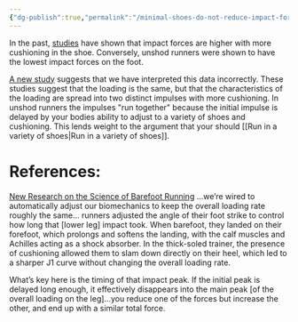 ```yaml
---
{"dg-publish":true,"permalink":"/minimal-shoes-do-not-reduce-impact-forces/","created":"2024-03-05T20:34:30.000-05:00","updated":"2024-03-05T20:34:30.000-05:00"}
---
```


In the past, [studies](http://barefootrunning.fas.harvard.edu/Nature2010_FootStrikePatternsandCollisionForces.pdf) have shown that impact forces are higher with more cushioning in the shoe. Conversely, unshod runners were shown to have the lowest impact forces on the foot. 

[A new study](https://www.ncbi.nlm.nih.gov/pubmed/30763160) suggests that we have interpreted this data incorrectly. These studies suggest that the loading is the same, but that the characteristics of the loading are spread into two distinct impulses with more cushioning. In unshod runners the impulses "run together" because the initial impulse is delayed by your bodies ability to adjust to a variety of shoes and cushioning. This lends weight to the argument that your should [[Run in a variety of shoes\|Run in a variety of shoes]].
 
# References:
[New Research on the Science of Barefoot Running](https://www.outsideonline.com/2390686/barefoot-running-biomechanics-study?utm_medium=social&utm_source=facebook&utm_campaign=onsiteshare)
...we’re wired to automatically adjust our biomechanics to keep the overall loading rate roughly the same... runners adjusted the angle of their foot strike to control how long that [lower leg] impact took. When barefoot, they landed on their forefoot, which prolongs and softens the landing, with the calf muscles and Achilles acting as a shock absorber. In the thick-soled trainer, the presence of cushioning allowed them to slam down directly on their heel, which led to a sharper J1 curve without changing the overall loading rate.

What’s key here is the timing of that impact peak. If the initial peak is delayed long enough, it effectively disappears into the main peak [of the overall loading on the leg]...you reduce one of the forces but increase the other, and end up with a similar total force.